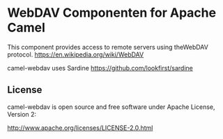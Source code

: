 # WebDAV Componenten for Apache Camel

This component provides access to remote servers using theWebDAV protocol.
https://en.wikipedia.org/wiki/WebDAV

camel-webdav uses Sardine https://github.com/lookfirst/sardine

## License
camel-webdav is open source and free software under Apache License, Version 2:

http://www.apache.org/licenses/LICENSE-2.0.html
